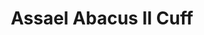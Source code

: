 ---
title: Assael Abacus II Cuff
description: |
  This Abacus II Cuff is the newest from the Essentials Collection. Thirteen Rows of moveable Cultured Akoya Pearls meticulously arranged to resemble the famous counting system.
specs: |
  8.5 - 9mm Akoya Cultured Pearls set in 18K Yellow Gold
images:
  - /uploads/assael-abacus-ii-cuff.jpg
category: Essentials
order: 5
tags:
  - bracelets
---